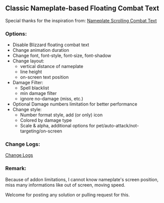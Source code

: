 ## Classic Nameplate-based Floating Combat Text

Special thanks for the inspiration from: [Nameplate Scrolling Combat Text](https://www.curseforge.com/wow/addons/nameplate-scrolling-combat-text)

### Options:

* Disable Blizzard floating combat text
* Change animation duration
* Change font, font-style, font-size, font-shadow
* Change layout:
  * vertical distance of nameplate
  * line height
  * on-screen text position
* Damage Filter:
  * Spell blacklist
  * min damage filter
  * ignore no-damage (miss, etc.)
* Optional Damage numbers limitation for better performance
* Change style:
  * Number format style, add (or only) icon
  * Colored by damage type
  * Scale & alpha, additional options for pet/auto-attack/not-targeting/on-screen

### Change Logs:

[Change Logs](CHANGELOGS.md)

### Remark:

Because of addon limitations, I cannot know nameplate's screen position, miss many informations like out of screen, moving speed.

Welcome for posting any solution or pulling request for this.
